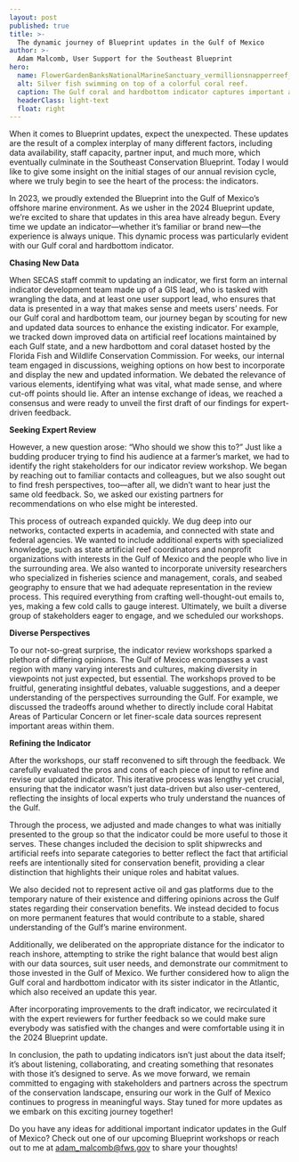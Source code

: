 ```yaml
---
layout: post
published: true
title: >-
  The dynamic journey of Blueprint updates in the Gulf of Mexico
author: >-
  Adam Malcomb, User Support for the Southeast Blueprint
hero:
  name: FlowerGardenBanksNationalMarineSanctuary_vermillionsnapperreef_NOAA_web.jpg
  alt: Silver fish swimming on top of a colorful coral reef.
  caption: The Gulf coral and hardbottom indicator captures important areas of under-sea diversity like Flower Garden Banks National Marine Sanctuary, pictured here. <a href="https://flowergarden.noaa.gov/about/fishlist3.html">Photo</a> by NOAA.
  headerClass: light-text
  float: right
---
```

When it comes to Blueprint updates, expect the unexpected. These updates are the result of a complex interplay of many different factors, including data availability, staff capacity, partner input, and much more, which eventually culminate in the Southeast Conservation Blueprint. Today I would like to give some insight on the initial stages of our annual revision cycle, where we truly begin to see the heart of the process: the indicators.

In 2023, we proudly extended the Blueprint into the Gulf of Mexico’s offshore marine environment. As we usher in the 2024 Blueprint update, we’re excited to share that updates in this area have already begun. Every time we update an indicator—whether it’s familiar or brand new—the experience is always unique. This dynamic process was particularly evident with our Gulf coral and hardbottom indicator.<!--more-->

**Chasing New Data**  

When SECAS staff commit to updating an indicator, we first form an internal indicator development team made up of a GIS lead, who is tasked with wrangling the data, and at least one user support lead, who ensures that data is presented in a way that makes sense and meets users’ needs. For our Gulf coral and hardbottom team, our journey began by scouting for new and updated data sources to enhance the existing indicator. For example, we tracked down improved data on artificial reef locations maintained by each Gulf state, and a new hardbottom and coral dataset hosted by the Florida Fish and Wildlife Conservation Commission.
For weeks, our internal team engaged in discussions, weighing options on how best to incorporate and display the new and updated information. We debated the relevance of various elements, identifying what was vital, what made sense, and where cut-off points should lie. After an intense exchange of ideas, we reached a consensus and were ready to unveil the first draft of our findings for expert-driven feedback.

**Seeking Expert Review**  

However, a new question arose: “Who should we show this to?” Just like a budding producer trying to find his audience at a farmer’s market, we had to identify the right stakeholders for our indicator review workshop. We began by reaching out to familiar contacts and colleagues, but we also sought out to find fresh perspectives, too—after all, we didn’t want to hear just the same old feedback. So, we asked our existing partners for recommendations on who else might be interested.

This process of outreach expanded quickly. We dug deep into our networks, contacted experts in academia, and connected with state and federal agencies. We wanted to include additional experts with specialized knowledge, such as state artificial reef coordinators and nonprofit organizations with interests in the Gulf of Mexico and the people who live in the surrounding area. We also wanted to incorporate university researchers who specialized in fisheries science and management, corals, and seabed geography to ensure that we had adequate representation in the review process. This required everything from crafting well-thought-out emails to, yes, making a few cold calls to gauge interest. Ultimately, we built a diverse group of stakeholders eager to engage, and we scheduled our workshops.

**Diverse Perspectives**

To our not-so-great surprise, the indicator review workshops sparked a plethora of differing opinions. The Gulf of Mexico encompasses a vast region with many varying interests and cultures, making diversity in viewpoints not just expected, but essential. The workshops proved to be fruitful, generating insightful debates, valuable suggestions, and a deeper understanding of the perspectives surrounding the Gulf. For example, we discussed the tradeoffs around whether to directly include coral Habitat Areas of Particular Concern or let finer-scale data sources represent important areas within them.

**Refining the Indicator**  

After the workshops, our staff reconvened to sift through the feedback. We carefully evaluated the pros and cons of each piece of input to refine and revise our updated indicator. This iterative process was lengthy yet crucial, ensuring that the indicator wasn’t just data-driven but also user-centered, reflecting the insights of local experts who truly understand the nuances of the Gulf.

Through the process, we adjusted and made changes to what was initially presented to the group so that the indicator could be more useful to those it serves. These changes included the decision to split shipwrecks and artificial reefs into separate categories to better reflect the fact that artificial reefs are intentionally sited for conservation benefit, providing a clear distinction that highlights their unique roles and habitat values.

We also decided not to represent active oil and gas platforms due to the temporary nature of their existence and differing opinions across the Gulf states regarding their conservation benefits. We instead decided to focus on more permanent features that would contribute to a stable, shared understanding of the Gulf’s marine environment. 

Additionally, we deliberated on the appropriate distance for the indicator to reach inshore, attempting to strike the right balance that would best align with our data sources, suit user needs, and demonstrate our commitment to those invested in the Gulf of Mexico. We further considered how to align the Gulf coral and hardbottom indicator with its sister indicator in the Atlantic, which also received an update this year.

After incorporating improvements to the draft indicator, we recirculated it with the expert reviewers for further feedback so we could make sure everybody was satisfied with the changes and were comfortable using it in the 2024 Blueprint update.

In conclusion, the path to updating indicators isn’t just about the data itself; it’s about listening, collaborating, and creating something that resonates with those it’s designed to serve. As we move forward, we remain committed to engaging with stakeholders and partners across the spectrum of the conservation landscape, ensuring our work in the Gulf of Mexico continues to progress in meaningful ways. Stay tuned for more updates as we embark on this exciting journey together!

Do you have any ideas for additional important indicator updates in the Gulf of Mexico? Check out one of our upcoming Blueprint workshops or reach out to me at [adam_malcomb@fws.gov](mailto:Adam_Malcomb@fws.gov) to share your thoughts!
